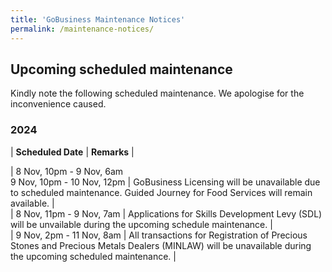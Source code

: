 ```yaml
---
title: 'GoBusiness Maintenance Notices'
permalink: /maintenance-notices/
---
```


## Upcoming scheduled maintenance

Kindly note the following scheduled maintenance. We apologise for the inconvenience caused. 


### 2024 

| **Scheduled Date** | **Remarks** |  


         
| 8 Nov, 10pm - 9 Nov, 6am<br>9 Nov, 10pm - 10 Nov, 12pm | GoBusiness Licensing will be unavailable due to scheduled maintenance. Guided Journey for Food Services will remain available. |  
| 8 Nov, 11pm - 9 Nov, 7am | Applications for Skills Development Levy (SDL) will be unvailable during the upcoming schedule maintenance. |   
| 9 Nov, 2pm - 11 Nov, 8am | All transactions for Registration of Precious Stones and Precious Metals Dealers (MINLAW) will be unavailable during the upcoming scheduled maintenance. |     





<script src="/jquery/jquery.min.js"></script> <script src="/jquery/resize-tables.js"></script>
